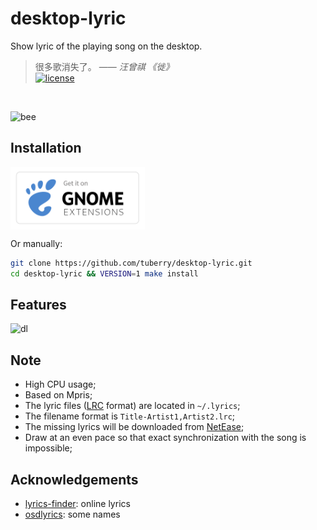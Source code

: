 # desktop-lyric

Show lyric of the playing song on the desktop.

>很多歌消失了。 —— *汪曾祺 《徙》*<br>
[![license]](/LICENSE)
<br>

![bee](https://user-images.githubusercontent.com/17917040/107332354-08111f80-6aef-11eb-9c7a-f8799c834501.png)

## Installation

[<img src="https://raw.githubusercontent.com/andyholmes/gnome-shell-extensions-badge/master/get-it-on-ego.svg?sanitize=true" alt="Get it on GNOME Extensions" height="100" align="middle">][EGO]

Or manually:

```bash
git clone https://github.com/tuberry/desktop-lyric.git
cd desktop-lyric && VERSION=1 make install
```

## Features

![dl](https://user-images.githubusercontent.com/17917040/107334212-63dca800-6af1-11eb-944a-154959007dc2.png)

## Note

* High CPU usage;
* Based on Mpris;
* The lyric files ([LRC] format) are located in `~/.lyrics`;
* The filename format is `Title-Artist1,Artist2.lrc`;
* The missing lyrics will be downloaded from [NetEase];
* Draw at an even pace so that exact synchronization with the song is impossible;

## Acknowledgements

* [lyrics-finder]: online lyrics
* [osdlyrics]: some names

[license]:https://img.shields.io/badge/license-GPLv3-green.svg
[LRC]:https://en.wikipedia.org/wiki/LRC_(file_format)
[NetEase]:http://music.163.com/
[lyrics-finder]:https://github.com/TheWeirdDev/lyrics-finder-gnome-ext
[osdlyrics]:https://github.com/osdlyrics/osdlyrics
[EGO]:https://extensions.gnome.org/extension/4006/desktop-lyric/